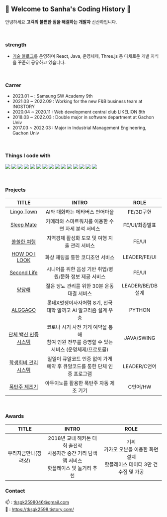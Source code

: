 ## 💙 Welcome to Sanha's Coding History 💙
안녕하세요 <b>고객의 불편한 점을 해결하는 개발자</b> 신산하입니다.

<br/>

### strength
- <a href="https://tksgk2598.tistory.com/">기술 블로그</a>를 운영하며 React, Java, 운영체제, Three.js 등 다채로운 개발 지식을 꾸준히 공유하고 있습니다.

<br/>

### Carrer
- 2023.01 ~ : Samsung SW Academy 9th <br/>
- 2021.03 ~ 2022.09 : Working for the new F&B business team at INGSTORY <br/>
- 2020.04 ~ 2020.11 : Web development central club LIKELION 8th <br/>
- 2018.03 ~ 2022.03 : Double major in software department at Gachon Univ <br/>
- 2017.03 ~ 2022.03 : Major in Industrial Management Engineering, Gachon Univ <br/>

<br/>

### Things I code with
<img src="https://img.shields.io/badge/java-007396?style=for-the-badge&logo=java&logoColor=white"> <img src="https://img.shields.io/badge/c-A8B9CC?style=for-the-badge&logo=c&logoColor=white"> <img src="https://img.shields.io/badge/javascript-F7DF1E?style=for-the-badge&logo=javascript&logoColor=black"> <img src="https://img.shields.io/badge/typescript-3178C6?style=for-the-badge&logo=typescript&logoColor=white"> 
<img src="https://img.shields.io/badge/react-61DAFB?style=for-the-badge&logo=react&logoColor=white"> <img src="https://img.shields.io/badge/Vue-4FC08D?style=for-the-badge&logo=Vue.js&logoColor=white"> <img src="https://img.shields.io/badge/Redux ToolKit-764ABC?style=for-the-badge&logo=Redux&logoColor=white">
<img src="https://img.shields.io/badge/Recoil-3578E5?style=for-the-badge&logo=Recoil&logoColor=white"> <img src="https://img.shields.io/badge/tailwindcss-06B6D4?style=for-the-badge&logo=tailwindcss&logoColor=white"> <img src="https://img.shields.io/badge/styledcomponents-DB7093?style=for-the-badge&logo=styledcomponents&logoColor=white">
<img src="https://img.shields.io/badge/springboot-6DB33F?style=for-the-badge&logo=springboot&logoColor=white"> <img src="https://img.shields.io/badge/mysql-4479A1?style=for-the-badge&logo=mysql&logoColor=white">
<img src="https://img.shields.io/badge/notion-000000?style=for-the-badge&logo=notion&logoColor=white"> <img src="https://img.shields.io/badge/jira-0052CC?style=for-the-badge&logo=jira&logoColor=white"> <img src="https://img.shields.io/badge/git-F05032?style=for-the-badge&logo=git&logoColor=white">


<br/>

### Projects
|TITLE|INTRO|ROLE|
|:---:|:---:|:---:|
|<a href="https://github.com/LingoTown">Lingo Town</a>|AI와 대화하는 메타버스 언어마을|FE/3D구현|
|<a href="https://github.com/Sleep-Mate">Sleep Mate</a>|카메라와 스마트워치를 이용한 수면 자세 분석 서비스|FE/UI/최종발표|
|<a href="https://github.com/SOLlatido">쏠쏠한 여행</a>|지역경제 활성화 도모 및 여행 지출 관리 서비스|FE/UI|
|<a href="https://github.com/SahhaShin/HOW-DO-I-LOOK">HOW DO I LOOK</a>|화상 채팅을 통한 코디조언 서비스|LEADER/FE/UI|
|<a href="https://github.com/TheSecondLife">Second Life</a>|시니어를 위한 음성 기반 취업/병원/문화 정보 제공 서비스|FE/UI|
|<a href="https://github.com/SahhaShin/DANGDANGHAE">당당해</a>|젊은 당뇨 관리를 위한 30분 운동 대결 서비스|LEADER/BE/DB설계|
|<a href="https://www.youtube.com/watch?v=TGpLaelRwpM">ALGGAGO</a>|롯데X멋쟁이사자처럼 8기, 전국 대학 알까고 AI 알고리즘 설계 우승|PYTHON|
|<a href="https://github.com/SahhaShin/online-group-vaccine-certification-system">단체 백신 인증시스템</a>|코로나 시기 사전 가게 예약을 통해<br/>참여 인원 전부를 증명할 수 있는 서비스 (운영체제/프로토콜)|JAVA/SWING|
|<a href="https://github.com/SahhaShin/Implementation-of-student-lists-events-and-fee-management-programs">학생회비 관리시스템</a>|일일이 큐알코드 인증 없이 가게 예약 후 큐알코드를 통한 단체 인증 프로그램|LEADER/C언어|
|<a href="https://www.youtube.com/watch?v=08bqftZ0zWY&t=66s">폭탄주 제조기</a>|아두이노를 활용한 폭탄주 자동 제조 기기|C언어/HW|

<br/>

### Awards
|TITLE|INTRO|ROLE|
|:---:|:---:|:---:|
|우리지금만나(장려상)|2018년 교내 해커톤 대회 출전작<br/>사용자간 중간 거리 탐색 앱 서비스<br/>핫플레이스 및 놀거리 추천|기획<br/>카카오 오븐을 이용한 화면설계<br/>핫플레이스 데이터 3만 건 수집 및 가공|


### Contact
📫 : tksgk2598046@gmail.com <br/>
📝 : https://tksgk2598.tistory.com/ <br/>
